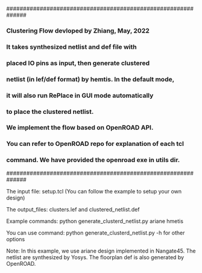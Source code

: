 ##############################################################
### Clustering Flow devloped by Zhiang, May, 2022
### It takes synthesized netlist and def file with
### placed IO pins as input, then generate clustered
### netlist (in lef/def format) by hemtis. In the default mode,
### it will also run RePlace in GUI mode automatically
### to place the clustered netlist.
### We implement the flow based on OpenROAD API.
### You can refer to OpenROAD repo for explanation of each tcl
### command.  We have provided the openroad exe in utils dir.
##############################################################

The input file: setup.tcl  (You can follow the example to setup your own design)

The output_files:  clusters.lef  and clustered_netlist.def

Example commands:  python generate_clusterd_netlist.py ariane hmetis

You can use command:  python generate_clusterd_netlist.py -h for other options


Note:  In this example, we use ariane design implemented in Nangate45.
The netlist are synthesized by Yosys. The floorplan def is also generated by
OpenROAD.
